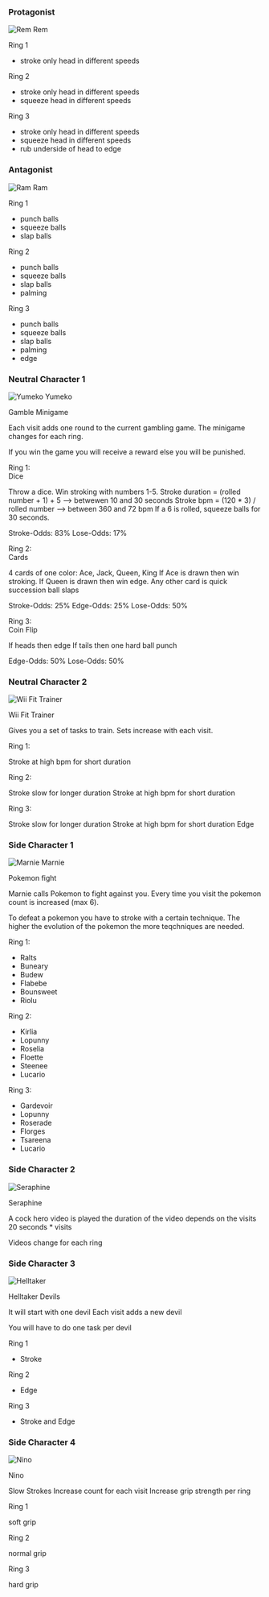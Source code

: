 ### Protagonist

![Rem](https://external-content.duckduckgo.com/iu/?u=https%3A%2F%2Fyt3.ggpht.com%2Fa-%2FAAuE7mBjXKcckG3GRfLOqY9goI2aZK4SnMDomg0DtQ%3Ds900-mo-c-c0xffffffff-rj-k-no&f=1&nofb=1)
Rem

Ring 1

- stroke only head in different speeds

Ring 2

- stroke only head in different speeds
- squeeze head in different speeds

Ring 3

- stroke only head in different speeds
- squeeze head in different speeds
- rub underside of head to edge

### Antagonist

![Ram](https://external-content.duckduckgo.com/iu/?u=http%3A%2F%2Fvignette2.wikia.nocookie.net%2Frezero%2Fimages%2Fe%2Fee%2FRam_-_Re_Zero_Anime_BD_-_6.png%2Frevision%2Flatest%3Fcb%3D20160914125706&f=1&nofb=1)
Ram

Ring 1

- punch balls
- squeeze balls
- slap balls

Ring 2

- punch balls
- squeeze balls
- slap balls
- palming

Ring 3

- punch balls
- squeeze balls
- slap balls
- palming
- edge

### Neutral Character 1

![Yumeko](https://www.anime-planet.com/images/characters/108794.jpg?t=1553965514)
Yumeko

Gamble Minigame

Each visit adds one round to the current gambling game.
The minigame changes for each ring.

If you win the game you will receive a reward else you will be punished.

Ring 1:\
Dice

Throw a dice.
Win stroking with numbers 1-5.
Stroke duration = (rolled number + 1) + 5 --> betwewen 10 and 30 seconds
Stroke bpm = (120 \* 3) / rolled number --> between 360 and 72 bpm
If a 6 is rolled, squeeze balls for 30 seconds.

Stroke-Odds: 83%
Lose-Odds: 17%

Ring 2:\
Cards

4 cards of one color: Ace, Jack, Queen, King
If Ace is drawn then win stroking.
If Queen is drawn then win edge.
Any other card is quick succession ball slaps

Stroke-Odds: 25%
Edge-Odds: 25%
Lose-Odds: 50%

Ring 3:\
Coin Flip

If heads then edge
If tails then one hard ball punch

Edge-Odds: 50%
Lose-Odds: 50%

### Neutral Character 2

![Wii Fit Trainer](<https://external-content.duckduckgo.com/iu/?u=http%3A%2F%2Fi0.kym-cdn.com%2Fentries%2Ficons%2Foriginal%2F000%2F013%2F250%2Fwii_fit_trainer_(1).jpg&f=1&nofb=1>)

Wii Fit Trainer

Gives you a set of tasks to train.
Sets increase with each visit.

Ring 1:

Stroke at high bpm for short duration

Ring 2:

Stroke slow for longer duration
Stroke at high bpm for short duration

Ring 3:

Stroke slow for longer duration
Stroke at high bpm for short duration
Edge

### Side Character 1

![Marnie](https://external-content.duckduckgo.com/iu/?u=https%3A%2F%2Fimages.wallpapersden.com%2Fimage%2Fdownload%2Fmarnie-pokemon-sword-and-shield_68088_2048x2048.jpg&f=1&nofb=1)
Marnie

Pokemon fight

Marnie calls Pokemon to fight against you.
Every time you visit the pokemon count is increased (max 6).

To defeat a pokemon you have to stroke with a certain technique.
The higher the evolution of the pokemon the more teqchniques are needed.

Ring 1:

- Ralts
- Buneary
- Budew
- Flabebe
- Bounsweet
- Riolu

Ring 2:

- Kirlia
- Lopunny
- Roselia
- Floette
- Steenee
- Lucario

Ring 3:

- Gardevoir
- Lopunny
- Roserade
- Florges
- Tsareena
- Lucario

### Side Character 2

![Seraphine](https://external-content.duckduckgo.com/iu/?u=https%3A%2F%2Flvgames.net%2Fwallpaper%2FClassic_Seraphine_Wallpaper_LOL_1080x1920.jpg&f=1&nofb=1)

Seraphine

A cock hero video is played
the duration of the video depends on the visits
20 seconds \* visits

Videos change for each ring

### Side Character 3

![Helltaker](https://external-content.duckduckgo.com/iu/?u=https%3A%2F%2Fi.ytimg.com%2Fvi%2FpRlbP4a9LOQ%2Fmaxresdefault.jpg&f=1&nofb=1)

Helltaker Devils

It will start with one devil
Each visit adds a new devil

You will have to do one task per devil

Ring 1

- Stroke

Ring 2

- Edge

Ring 3

- Stroke and Edge

### Side Character 4

![Nino](https://external-content.duckduckgo.com/iu/?u=https%3A%2F%2Fpm1.narvii.com%2F7574%2Fab3cf75a2cf520d0970fc37c0752cc528cc34110r1-566-759v2_hq.jpg&f=1&nofb=1)

Nino

Slow Strokes
Increase count for each visit
Increase grip strength per ring

Ring 1

soft grip

Ring 2

normal grip

Ring 3

hard grip
